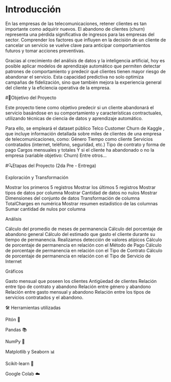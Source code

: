 # Introducción


En las empresas de las telecomunicaciones, retener clientes es tan importante como adquirir nuevos. El abandono de clientes (churn) representa una pérdida significativa de ingresos para las empresas del sector. Comprender los factores que influyen en la decisión de un cliente de cancelar un servicio se vuelve clave para anticipar comportamientos futuros y tomar acciones preventivas.

Gracias al crecimiento del análisis de datos y la inteligencia artificial, hoy es posible aplicar modelos de aprendizaje automático que permiten detectar patrones de comportamiento y predecir qué clientes tienen mayor riesgo de abandonar el servicio. Esta capacidad predictiva no solo optimiza campañas de fidelización, sino que también mejora la experiencia general del cliente y la eficiencia operativa de la empresa.

#🎯Objetivo del Proyecto


Este proyecto tiene como objetivo predecir si un cliente abandonará el servicio basándose en su comportamiento y características contractuales, utilizando técnicas de ciencia de datos y aprendizaje automático.

Para ello, se empleará el dataset público Telco Customer Churn de Kaggle , que incluye información detallada sobre miles de clientes de una empresa de telecomunicaciones, como: Género Tiempo como cliente Servicios contratados (internet, teléfono, seguridad, etc.) Tipo de contrato y forma de pago Cargos mensuales y totales Y si el cliente ha abandonado o no la empresa (variable objetivo: Churn) Entre otros...

#🔍Etapas del Proyecto (2da Pre - Entrega)


Exploración y Transformación


Mostrar los primeros 5 registros
Mostrar los últimos 5 registros
Mostrar tipos de datos por columna
Mostrar Cantidad de datos no nulos
Mostrar Dimensiones del conjunto de datos
Transformación de columna TotalCharges en numérica
Mostrar resumen estadístico de las columnas
Sumar cantidad de nulos por columna


Análisis

Cálculo del promedio de meses de permanencia
Cálculo del porcentaje de abandono general
Cálculo del estimado que gasto el cliente durante su tiempo de permanencia.
Realizamos detección de valores atípicos
Cálculo de porcentaje de permanencia en relación con el Método de Pago
Cálculo de porcentaje de permanencia en relación con el Tipo de Contrato
Cálculo de porcentaje de permanencia en relación con el Tipo de Servicio de Internet


Gráficos


Gasto mensual que poseen los clientes
Antigüedad de clientes
Relación entre tipo de contrato y abandono
Relación entre género y abandono
Relación entre gasto mensual y abandono
Relación entre los tipos de servicios contratados y el abandono.


🛠️ Herramientas utilizadas


Pitón 🐍

Pandas 📚

NumPy 🔢

Matplotlib y Seaborn 📊

Scikit-learn 🤖

Google Colab ☁️
